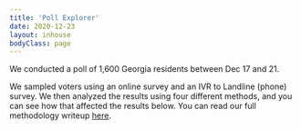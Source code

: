 ```yaml
---
title: 'Poll Explorer'
date: 2020-12-23
layout: inhouse
bodyClass: page
---
```


We conducted a poll of 1,600 Georgia residents between Dec 17 and 21.

We sampled voters using an online survey and an IVR to Landline (phone) survey. We then analyzed the results using four
different methods, and you can see how that affected the results below. You can read our full methodology
writeup [here](/polling-method).


